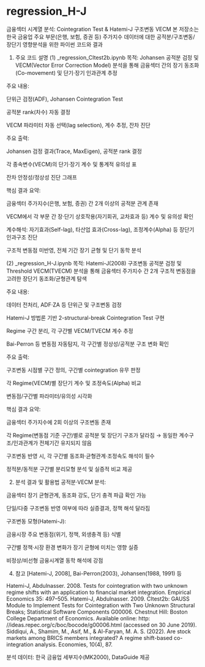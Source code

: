 # regression_H-J

금융섹터 시계열 분석: Cointegration Test & Hatemi-J 구조변동 VECM
본 저장소는 한국 금융업 주요 부문(은행, 보험, 증권 등) 주가지수 데이터에 대한 공적분/구조변동/장단기 영향분석을 위한 파이썬 코드와 결과

1. 주요 코드 설명
(1) _regression_CItest2b.ipynb
목적:
Johansen 공적분 검정 및 VECM(Vector Error Correction Model) 분석을 통해 금융섹터 간의 장기 동조화(Co-movement) 및 단기·장기 인과관계 추정

주요 내용:

단위근 검정(ADF), Johansen Cointegration Test

공적분 rank(차수) 자동 결정

VECM 파라미터 자동 선택(lag selection), 계수 추정, 잔차 진단

주요 출력:

Johansen 검정 결과(Trace, MaxEigen), 공적분 rank 결정

각 종속변수(VECM)의 단기·장기 계수 및 통계적 유의성 표

잔차 안정성/정상성 진단 그래프

핵심 결과 요약:

금융섹터 주가지수(은행, 보험, 증권) 간 2개 이상의 공적분 관계 존재

VECM에서 각 부문 간 장·단기 상호작용(자기회귀, 교차효과 등) 계수 및 유의성 확인

계수해석: 자기효과(Self-lag), 타산업 효과(Cross-lag), 조정계수(Alpha) 등 장단기 인과구조 진단

구조적 변동점 미반영, 전체 기간 장기 균형 및 단기 동학 분석

(2) _regression_H-J.ipynb
목적:
Hatemi-J(2008) 구조변동 공적분 검정 및 Threshold VECM(TVECM) 분석을 통해 금융섹터 주가지수 간 2개 구조적 변동점을 고려한 장단기 동조화/균형관계 탐색

주요 내용:

데이터 전처리, ADF·ZA 등 단위근 및 구조변동 검정

Hatemi-J 방법론 기반 2-structural-break Cointegration Test 구현

Regime 구간 분리, 각 구간별 VECM/TVECM 계수 추정

Bai-Perron 등 변동점 자동탐지, 각 구간별 정상성/공적분 구조 변화 확인

주요 출력:

구조변동 시점별 구간 정의, 구간별 cointegration 유무 판정

각 Regime(VECM)별 장단기 계수 및 조정속도(Alpha) 비교

변동점/구간별 파라미터/유의성 시각화

핵심 결과 요약:

금융섹터 주가지수에 2회 이상의 구조변동 존재

각 Regime(변동점 기준 구간)별로 공적분 및 장단기 구조가 달라짐 → 동일한 계수구조/인과관계가 전체기간 유지되지 않음

구조변동 반영 시, 각 구간별 동조화·균형관계·조정속도 해석이 필수

정적분/동적분 구간별 분리모형 분석 및 실증적 비교 제공

2. 분석 결과 및 활용법
공적분·VECM 분석:

금융섹터 장기 균형관계, 동조화 강도, 단기 충격 파급 확인 가능

단일/다중 구조변동 반영 여부에 따라 실증결과, 정책 해석 달라짐

구조변동 모형(Hatemi-J):

금융시장 주요 변동점(위기, 정책, 외생충격 등) 식별

구간별 정책·시장 환경 변화가 장기 균형에 미치는 영향 실증

비정상/비선형 금융시계열 동학 해석에 강점

4. 참고
[Hatemi-J, 2008], Bai-Perron(2003), Johansen(1988, 1991) 등

Hatemi-J, Abdulnasser. 2008. Tests for cointegration with two unknown regime shifts with an application to financial market
 integration. Empirical Economics 35: 497–505.
Hatemi-J, Abdulnasser. 2009. CItest2b: GAUSS Module to Implement Tests for Cointegration with Two Unknown Structural Breaks;
 Statistical Software Components G00006. Chestnut Hill: Boston College Department of Economics. Available online: http:
 //ideas.repec.org/c/boc/bocode/g00006.html (accessed on 30 June 2019).
 Siddiqui, A., Shamim, M., Asif, M., & Al-Faryan, M. A. S. (2022). Are stock markets among BRICS members integrated? A regime shift-based co-integration analysis. Economies, 10(4), 87.

분석 데이터: 한국 금융업 세부지수(MK2000), DataGuide 제공

